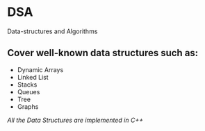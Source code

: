 # DSA
Data-structures and Algorithms

## Cover well-known data structures such as:

- Dynamic Arrays
- Linked List
- Stacks
- Queues
- Tree
- Graphs



_All the Data Structures are implemented in C++_

